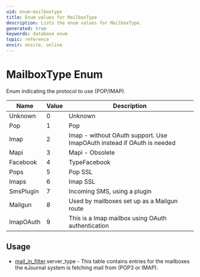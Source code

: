 ```yaml
---
uid: enum-mailboxtype
title: Enum values for MailboxType
description: Lists the enum values for MailboxType.
generated: true
keywords: database enum
topic: reference
envir: onsite, online
---
```


# MailboxType Enum

Enum indicating the protocol to use (POP/IMAP).

| Name | Value | Description |
|------|-------|-------------|
|Unknown|0|Unknown|
|Pop|1|Pop|
|Imap|2|Imap - without OAuth support. Use ImapOAuth instead if OAuth is needed|
|Mapi|3|Mapi - Obsolete|
|Facebook|4|TypeFacebook|
|Pops|5|Pop SSL|
|Imaps|6|Imap SSL|
|SmsPlugin|7|Incoming SMS, using a plugin|
|Mailgun|8|Used by mailboxes set up as a Mailgun route|
|ImapOAuth|9|This is a Imap mailbox using OAuth authentication|

## Usage

* [mail_in_filter](../mail-in-filter.md).server_type - This table contains entries for the mailboxes the eJournal system is fetching mail from (POP3 or IMAP).

